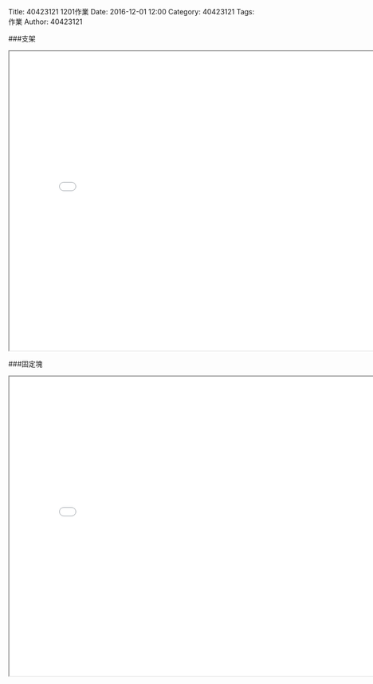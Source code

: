 Title: 40423121 1201作業
Date: 2016-12-01 12:00
Category: 40423121
Tags: 作業
Author: 40423121



###支架

<iframe src="./../w7/1201.html" width="800" height="600"></iframe>


###固定塊

<iframe src="./../w7/block.html" width="800" height="600"></iframe>